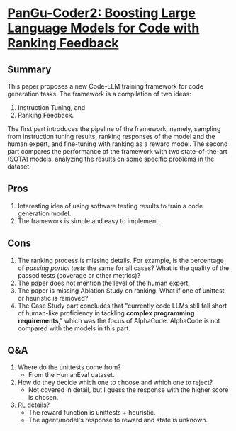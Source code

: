 # [PanGu-Coder2: Boosting Large Language Models for Code with Ranking Feedback](https://arxiv.org/abs/2307.14936)

## Summary

This paper proposes a new Code-LLM training framework for code generation tasks.
The framework is a compilation of two ideas:

1. Instruction Tuning, and
2. Ranking Feedback.

The first part introduces the pipeline of the framework, namely,
sampling from instruction tuning results,
ranking responses of the model and the human expert,
and fine-tuning with ranking as a reward model.
The second part compares the performance of the framework with two state-of-the-art (SOTA) models,
analyzing the results on some specific problems in the dataset.

## Pros

1. Interesting idea of using software testing results to train a code generation model.
2. The framework is simple and easy to implement.

## Cons

1. The ranking process is missing details.
   For example, is the percentage of _passing partial tests_
   the same for all cases? What is the quality of the passed tests (coverage or other metrics)?
2. The paper does not mention the level of the human expert.
3. The paper is missing Ablation Study on ranking.
   What if one of unittest or heuristic is removed?
4. The Case Study part concludes that
   "currently code LLMs still fall short of human-like proficiency in tackling
   **complex programming requirements**," which was the focus of AlphaCode.
   AlphaCode is not compared with the models in this part.

## Q&A

1. Where do the unittests come from?
   - From the HumanEval dataset.
2. How do they decide which one to choose and which one to reject?
   - Not covered in detail, but I guess the response with the higher score is chosen.
3. RL details?
   - The reward function is unittests + heuristic.
   - The agent/model's response to reward and state is unknown.

